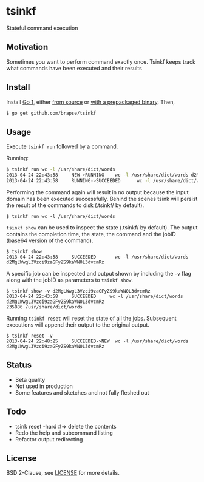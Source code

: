 # tsinkf
Stateful command execution

## Motivation
Sometimes you want to perform command exactly
once. Tsinkf keeps track what commands have been executed and their
results

## Install
Install [Go 1][1], either [from source][2] or [with a prepackaged binary][3]. Then,
```bash
$ go get github.com/brapse/tsinkf
```

[1]: http://golang.org
[2]: http://golang.org/doc/install/source
[3]: http://golang.org/doc/install

## Usage
Execute `tsinkf run` followed by a command.

Running:
```bash
$ tsinkf run wc -l /usr/share/dict/words
2013-04-24 22:43:58     NEW->RUNNING    wc -l /usr/share/dict/words d2MgLWwgL3Vzci9zaGFyZS9kaWN0L3dvcmRz
2013-04-24 22:43:58     RUNNING->SUCCEEDED      wc -l /usr/share/dict/words     d2MgLWwgL3Vzci9zaGFyZS9kaWN0L3dvcmRz 
```

Performing the command again will result in no output because the input domain has been executed successfully.
Behind the scenes tsink will persist the result of the commands to disk (.tsinkf/ by default).
```{bash}
$ tsinkf run wc -l /usr/share/dict/words
```

`tsinkf show` can be used to inspect the state (.tsinkf/ by default).
The output contains the completion time, the state, the command and the
jobID (base64 version of the command).
```{bash}
$ tsinkf show
2013-04-24 22:43:58     SUCCEEDED       wc -l /usr/share/dict/words d2MgLWwgL3Vzci9zaGFyZS9kaWN0L3dvcmRz
```

A specific job can be inspected and output shown by including the `-v`
flag along with the jobID as parameters to `tsinkf show`.
```{bash}
$ tsinkf show -v d2MgLWwgL3Vzci9zaGFyZS9kaWN0L3dvcmRz
2013-04-24 22:43:58     SUCCEEDED     wc -l /usr/share/dict/words d2MgLWwgL3Vzci9zaGFyZS9kaWN0L3dvcmRz
235886 /usr/share/dict/words
```

Running `tsinkf reset` will reset the state of all the jobs. Subsequent executions will
append their output to the original output.
```{bash}
$ tsinkf reset -v
2013-04-24 22:48:25     SUCCEEDED->NEW  wc -l /usr/share/dict/words d2MgLWwgL3Vzci9zaGFyZS9kaWN0L3dvcmRz
```

## Status
* Beta quality
* Not used in production
* Some features and sketches and not fully fleshed out

## Todo
* tsink reset -hard  #=> delete the contents
* Redo the help and subcommand listing
* Refactor output redirecting

## License
BSD 2-Clause, see [LICENSE][4] for more details.

[4]: https://github.com/brapse/tsinkf/blob/master/LICENSE
